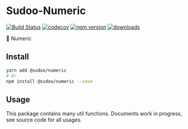 # Sudoo-Numeric

[![Build Status](https://travis-ci.com/SudoDotDog/Sudoo-Numeric.svg?branch=master)](https://travis-ci.com/SudoDotDog/Sudoo-Numeric)
[![codecov](https://codecov.io/gh/SudoDotDog/Sudoo-Numeric/branch/master/graph/badge.svg)](https://codecov.io/gh/SudoDotDog/Sudoo-Numeric)
[![npm version](https://badge.fury.io/js/%40sudoo%2Fnumeric.svg)](https://www.npmjs.com/package/@sudoo/numeric)
[![downloads](https://img.shields.io/npm/dm/@sudoo/numeric.svg)](https://www.npmjs.com/package/@sudoo/numeric)

:1234: Numeric

## Install

```sh
yarn add @sudoo/numeric
# Or
npm install @sudoo/numeric --save
```

## Usage

This package contains many util functions. Documents work in progress, see source code for all usages.
